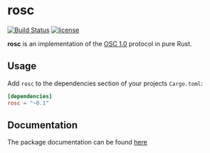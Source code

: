# rosc

[![Build Status](https://travis-ci.org/klingtnet/rosc.svg?branch=master)](https://travis-ci.org/klingtnet/rosc) [![license](https://img.shields.io/badge/license-GPL-blue.svg)](https://github.com/klingtnet/rosc/blob/master/LICENSE)

**rosc** is an implementation of the [OSC 1.0](http://opensoundcontrol.org/spec-1_0) protocol in pure Rust.

## Usage

Add `rosc` to the dependencies section of your projects `Cargo.toml`:

```toml
[dependencies]
rosc = "~0.1"
```


## Documentation

The package documentation can be found [here](https://docs.klingt.net/rustdoc/rosc/)
